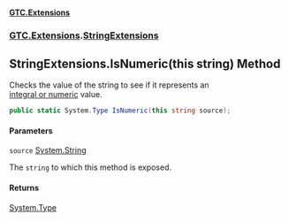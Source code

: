 #### [GTC.Extensions](GTC.Extensions.md 'GTC.Extensions')
### [GTC.Extensions](GTC.Extensions.md#GTC.Extensions 'GTC.Extensions').[StringExtensions](GTC.Extensions.md#GTC.Extensions.StringExtensions 'GTC.Extensions.StringExtensions')

## StringExtensions.IsNumeric(this string) Method

Checks the value of the string to see if it represents an   
[
            integral or numeric](https://docs.microsoft.com/en-us/dotnet/csharp/language-reference/builtin-types/integral-numeric-types 'https://docs.microsoft.com/en-us/dotnet/csharp/language-reference/builtin-types/integral-numeric-types') value.

```csharp
public static System.Type IsNumeric(this string source);
```
#### Parameters

<a name='GTC.Extensions.StringExtensions.IsNumeric(thisstring).source'></a>

`source` [System.String](https://docs.microsoft.com/en-us/dotnet/api/System.String 'System.String')

The `string` to which this method is exposed.

#### Returns
[System.Type](https://docs.microsoft.com/en-us/dotnet/api/System.Type 'System.Type')